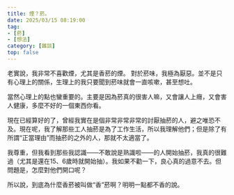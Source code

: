 ```yaml
---
title: 煙？菸。
date: 2025/03/15 08:19:00
tag: 
- [菸]
- [想法]
category: [雜談]
top: false
---
```


老實說，我非常不喜歡煙，尤其是香菸的煙。
對於菸味，我極為厭惡。並不是只有心理上的關係，生理上的我只要聞到菸味就會一直咳嗽，甚至想吐。
<!-- more -->
當然心理上的點也蠻重要的。主要是因為菸真的很害人嘛，又會讓人上癮，又會害人健康，多麼不好的一個東西你看。

現在已經算好的了，曾經我實在是個非常非常非常的討厭抽菸的人，避之唯恐不及。現在呢，我了解那些工人抽菸是為了工作生活，所以我理解他們；但是除了有所謂“正當理由”而抽菸的之外的人，那就不太適當了。

我尊重，但我看到那些我認識——不敢說是熟識啦——的人開始抽菸，我真的很難過（尤其是還在15、6歲時就開始抽）。我如果不勸一下，良心真的過意不去。但問題是，怎麼對他們開口呢？


所以說，到底為什麼香菸被叫做“香”菸啊？明明一點都不香的說。
